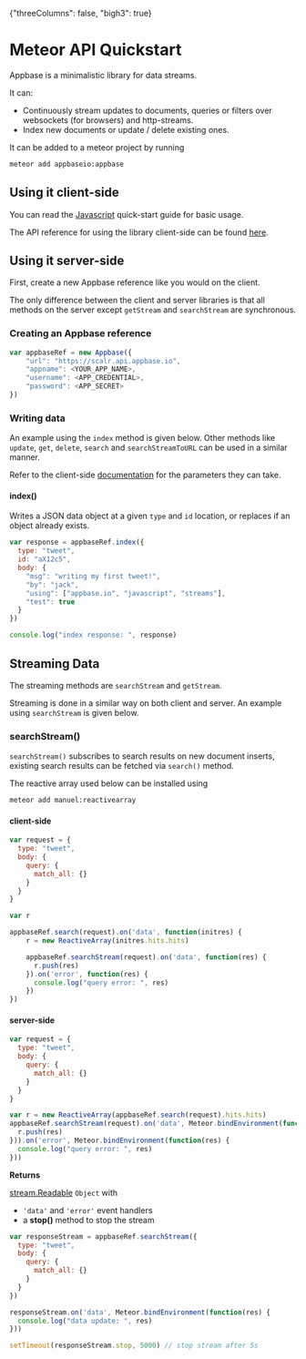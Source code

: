 {"threeColumns": false, "bigh3": true}

# Meteor API Quickstart

Appbase is a minimalistic library for data streams.

It can:

* Continuously stream updates to documents, queries or filters over websockets (for browsers) and http-streams.
* Index new documents or update / delete existing ones. 

It can be added to a meteor project by running

```bash
meteor add appbaseio:appbase
```

## Using it client-side

You can read the [Javascript](https://docs.appbase.io/scalr/javascript/javascript-intro.html) quick-start guide for basic usage. 

The API reference for using the library client-side can be found [here](https://docs.appbase.io/scalr/javascript/api-reference.html).

## Using it server-side

First, create a new Appbase reference like you would on the client. 

The only difference between the client and server libraries is that all methods on the server except ``getStream`` and ``searchStream`` are synchronous. 

### Creating an Appbase reference

```js
var appbaseRef = new Appbase({
	"url": "https://scalr.api.appbase.io",
	"appname": <YOUR_APP_NAME>,
	"username": <APP_CREDENTIAL>,
	"password": <APP_SECRET>
})
```

### Writing data 

An example using the ``index`` method is given below. Other methods like ``update``, ``get``, ``delete``, ``search`` and ``searchStreamToURL`` can be used in a similar manner. 

Refer to the client-side [documentation](https://docs.appbase.io/scalr/javascript/api-reference.html) for the parameters they can take. 

#### index()

Writes a JSON data object at a given ``type`` and ``id`` location, or replaces if an object already exists.

```js
var response = appbaseRef.index({
  type: "tweet",
  id: "aX12c5",
  body: {
    "msg": "writing my first tweet!",
    "by": "jack",
    "using": ["appbase.io", "javascript", "streams"],
    "test": true
  }
})

console.log("index response: ", response)
```

## Streaming Data

The streaming methods are ``searchStream`` and ``getStream``.

Streaming is done in a similar way on both client and server. An example using ``searchStream`` is given below. 

### searchStream()

``searchStream()`` subscribes to search results on new document inserts, existing search results can be fetched via ``search()`` method.

The reactive array used below can be installed using

```bash
meteor add manuel:reactivearray
```

#### client-side 

```js
var request = {
  type: "tweet",
  body: {
    query: {
      match_all: {}
    }
  }
}

var r

appbaseRef.search(request).on('data', function(initres) {
	r = new ReactiveArray(initres.hits.hits)

	appbaseRef.searchStream(request).on('data', function(res) {
	  r.push(res)
	}).on('error', function(res) {
	  console.log("query error: ", res)
	})
})
```

#### server-side 

```js
var request = {
  type: "tweet",
  body: {
    query: {
      match_all: {}
    }
  }
}

var r = new ReactiveArray(appbaseRef.search(request).hits.hits)
appbaseRef.searchStream(request).on('data', Meteor.bindEnvironment(function(res) {
  r.push(res)
})).on('error', Meteor.bindEnvironment(function(res) {
  console.log("query error: ", res)
}))
```

**Returns**

[stream.Readable](https://nodejs.org/api/stream.html#stream_class_stream_readable) ``Object`` with

- ``'data'`` and ``'error'`` event handlers
- a **stop()** method to stop the stream

```js
var responseStream = appbaseRef.searchStream({
  type: "tweet",
  body: {
    query: {
      match_all: {}
    }
  }
})

responseStream.on('data', Meteor.bindEnvironment(function(res) {
  console.log("data update: ", res)
}))

setTimeout(responseStream.stop, 5000) // stop stream after 5s
```
